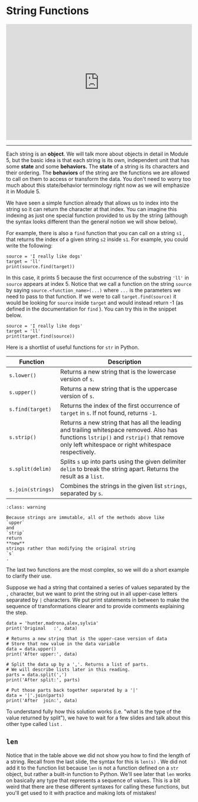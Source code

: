 # String Functions

<div style="position: relative; padding-bottom: 62.5%; height: 0;">
    <iframe src="https://www.loom.com/embed/a4e92e76179f4f5bb7118a9b25b41463?sharedAppSource=personal_library" frameborder="0" webkitallowfullscreen mozallowfullscreen allowfullscreen style="position: absolute; top: 0; left: 0; width: 100%; height: 100%;"></iframe>
</div>

---

Each string is an **object**. We will talk more about objects in detail in Module 5, but the basic idea is that each string is its own, independent unit that has some **state** and some **behaviors.** The **state** of a string is its characters and their ordering. The **behaviors** of the string are the functions we are allowed to call on them to access or transform the data. You don't need to worry too much about this state/behavior terminology right now as we will emphasize it in Module 5.

We have seen a simple function already that allows us to index into the string so it can return the character at that index. You can imagine this indexing as just one special function provided to us by the string (although the syntax looks different than the general notion we will show below).

For example, there is also a `find` function that you can call on a string `s1` , that returns the index of a given string `s2` inside `s1`. For example, you could write the following:

```{snippet}
source = 'I really like dogs'
target = 'll'
print(source.find(target))
```

In this case, it prints 5 because the first occurrence of the substring `'ll'` in `source` appears at index 5. Notice that we call a function on the string `source` by saying `source.<function_name>(...)` where `...` is the parameters we need to pass to that function. If we were to call `target.find(source)` it would be looking for `source` inside `target` and would instead return -1 (as defined in the documentation for `find` ). You can try this in the snippet below.

```{snippet}
source = 'I really like dogs'
target = 'll'
print(target.find(source))
```

Here is a shortlist of useful functions for `str` in Python.

| Function          | Description                                                                                                                                                                                    |
| ----------------- | ---------------------------------------------------------------------------------------------------------------------------------------------------------------------------------------------- |
| `s.lower()`       | Returns a new string that is the lowercase version of `s`.                                                                                                                                     |
| `s.upper()`       | Returns a new string that is the uppercase version of `s`.                                                                                                                                     |
| `s.find(target)`  | Returns the index of the first occurrence of `target` in `s`. If not found, returns `-1`.                                                                                                      |
| `s.strip()`       | Returns a new string that has all the leading and trailing whitespace removed. Also has functions `lstrip()` and `rstrip()` that remove only left whitespace or right whitespace respectively. |
| `s.split(delim)`  | Splits `s` up into parts using the given delimiter `delim` to break the string apart. Returns the result as a `list`.                                                                          |
| `s.join(strings)` | Combines the strings in the given list `strings`, separated by `s`.                                                                                                                            |

```{admonition} Warning
:class: warning

Because strings are immutable, all of the methods above like
`upper`
and
`strip`
return
**new**
strings rather than modifying the original string
`s`
.

```

The last two functions are the most complex, so we will do a short example to clarify their use.

Suppose we had a string that contained a series of values separated by the `,` character, but we want to print the string out in all upper-case letters separated by `|` characters. We put print statements in between to make the sequence of transformations clearer and to provide comments explaining the step.

```{snippet}
data = 'hunter,madrona,alex,sylvia'
print('Original   :', data)

# Returns a new string that is the upper-case version of data
# Store that new value in the data variable
data = data.upper()
print('After upper:', data)

# Split the data up by a ','. Returns a list of parts.
# We will describe lists later in this reading.
parts = data.split(',')
print('After split:', parts)

# Put those parts back together separated by a '|'
data = '|'.join(parts)
print('After  join:', data)
```

To understand fully how this solution works (i.e. "what is the type of the value returned by split"), we have to wait for a few slides and talk about this other type called `list` .

## `len`

Notice that in the table above we did not show you how to find the length of a string. Recall from the last slide, the syntax for this is `len(s)` . We did not add it to the function list because `len` is not a function defined on a `str` object, but rather a built-in function to Python. We'll see later that `len` works on basically any type that represents a sequence of values. This is a bit weird that there are these different syntaxes for calling these functions, but you'll get used to it with practice and making lots of mistakes!
